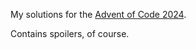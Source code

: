My solutions for the [Advent of Code 2024](https://adventofcode.com/2024).

Contains spoilers, of course.
